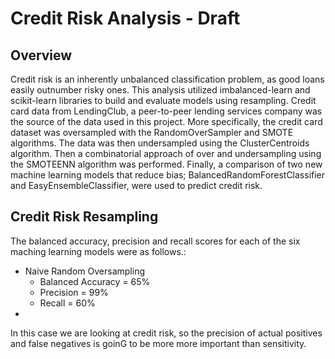 # Credit Risk Analysis - Draft 
## Overview
Credit risk is an inherently unbalanced classification problem, as good loans easily outnumber risky ones. This analysis utilized imbalanced-learn and scikit-learn libraries to build and evaluate models using resampling. Credit card data from  LendingClub, a peer-to-peer lending services company was the source of the data used in this project. More specifically, the credit card dataset was oversampled with the RandomOverSampler and SMOTE algorithms. The data was then undersampled using the ClusterCentroids algorithm. Then a combinatorial approach of over and undersampling using the SMOTEENN algorithm was performed. Finally, a comparison of two new machine learning models that reduce bias; BalancedRandomForestClassifier and EasyEnsembleClassifier, were used to predict credit risk.
##  Credit Risk Resampling
The balanced accuracy, precision and recall scores for each of the six maching learning models were as follows.:
- Naive Random Oversampling
	- Balanced Accuracy = 65%
	- Precision = 99%
	- Recall = 60%
-



In this case we are looking at credit risk, so the precision of actual positives and false negatives is goinG to be more more important than sensitivity.   
